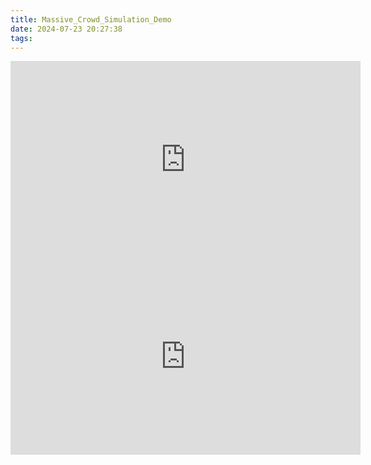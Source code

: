 ```yaml
---
title: Massive_Crowd_Simulation_Demo
date: 2024-07-23 20:27:38
tags:
---
```


<iframe width="560" height="315" src="https://www.youtube.com/embed/0TMB_akjhyI?si=c-5LxaLCE8BAZLI9" title="YouTube video player" frameborder="0" allow="accelerometer; autoplay; clipboard-write; encrypted-media; gyroscope; picture-in-picture; web-share" referrerpolicy="strict-origin-when-cross-origin" allowfullscreen></iframe>

<iframe width="560" height="315" src="https://www.youtube.com/embed/j5zmD5l_3IM?si=dNRfBYlVN5mJhXS9" title="YouTube video player" frameborder="0" allow="accelerometer; autoplay; clipboard-write; encrypted-media; gyroscope; picture-in-picture; web-share" referrerpolicy="strict-origin-when-cross-origin" allowfullscreen></iframe>

